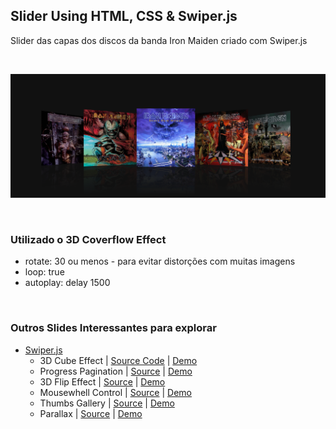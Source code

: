﻿## Slider Using HTML, CSS & Swiper.js
 
 Slider das capas dos discos da banda Iron Maiden criado com Swiper.js 
 
 <br>
 
 ![Slider Demo]( img/header-readme.png)
  
<br> 

### Utilizado o 3D Coverflow Effect 
* rotate: 30 ou menos - para evitar distorções com muitas imagens
* loop: true
* autoplay: delay 1500

<br>

### Outros Slides Interessantes para explorar

- [Swiper.js](https://swiperjs.com/)
  - 3D Cube Effect | 
  [Source Code](https://github.com/nolimits4web/Swiper/blob/master/demos/230-effect-cube.html) |
  [Demo](https://swiperjs.com/demos/230-effect-cube.html)  
  - Progress Pagination |
  [Source](https://github.com/nolimits4web/Swiper/blob/master/demos/050-pagination-progress.html) |
  [Demo](https://swiperjs.com/demos/050-pagination-progress.html)  
  - 3D Flip Effect |
  [Source](https://github.com/nolimits4web/Swiper/blob/master/demos/250-effect-flip.html) |
  [Demo](https://swiperjs.com/demos/250-effect-flip.html)  
  - Mousewhell Control |
  [Source](https://github.com/nolimits4web/Swiper/blob/master/demos/270-mousewheel-control.html) |
  [Demo](https://swiperjs.com/demos/270-mousewheel-control.html)
  - Thumbs Gallery |
   [Source](https://github.com/nolimits4web/Swiper/blob/master/demos/300-thumbs-gallery.html) |
   [Demo](https://swiperjs.com/demos/300-thumbs-gallery.html)  
  - Parallax |
   [Source](https://github.com/nolimits4web/Swiper/blob/master/demos/360-parallax.html) |
   [Demo](https://swiperjs.com/demos/360-parallax.html)
